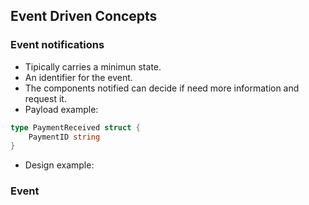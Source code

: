 ## Event Driven Concepts

### Event notifications

-   Tipically carries a minimun state.
-   An identifier for the event.
-   The components notified can decide if need more information and request it.
-   Payload example:

```go
type PaymentReceived struct {
    PaymentID string
}
```

-   Design example:


### Event 

